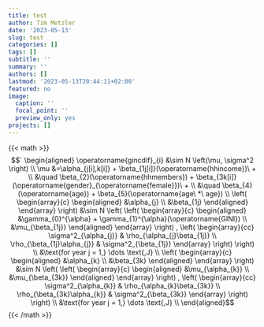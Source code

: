 ```yaml
---
title: test
author: Tim Metzler
date: '2023-05-13'
slug: test
categories: []
tags: []
subtitle: ''
summary: ''
authors: []
lastmod: '2023-05-13T20:44:11+02:00'
featured: no
image:
  caption: ''
  focal_point: ''
  preview_only: yes
projects: []
---
```

{{< math >}}$$`
\begin{aligned}
  \operatorname{gincdif}_{i}  &\sim N \left(\mu, \sigma^2 \right) \\
    \mu &=\alpha_{j[i],k[i]} + \beta_{1j[i]}(\operatorname{hhincome})\ + \\
    &\quad \beta_{2}(\operatorname{hhmembers}) + \beta_{3k[i]}(\operatorname{gender}_{\operatorname{female}})\ + \\
    &\quad \beta_{4}(\operatorname{age}) + \beta_{5}(\operatorname{age\ *\ age}) \\    
\left(
  \begin{array}{c} 
    \begin{aligned}
      &\alpha_{j} \\
      &\beta_{1j}
    \end{aligned}
  \end{array}
\right)
  &\sim N \left(
\left(
  \begin{array}{c} 
    \begin{aligned}
      &\gamma_{0}^{\alpha} + \gamma_{1}^{\alpha}(\operatorname{GINI}) \\
      &\mu_{\beta_{1j}}
    \end{aligned}
  \end{array}
\right)
, 
\left(
  \begin{array}{cc}
     \sigma^2_{\alpha_{j}} & \rho_{\alpha_{j}\beta_{1j}} \\ 
     \rho_{\beta_{1j}\alpha_{j}} & \sigma^2_{\beta_{1j}}
  \end{array}
\right)
 \right) \\
    &\text{for year j = 1,} \dots \text{,J} \\    
\left(
  \begin{array}{c} 
    \begin{aligned}
      &\alpha_{k} \\
      &\beta_{3k}
    \end{aligned}
  \end{array}
\right)
  &\sim N \left(
\left(
  \begin{array}{c} 
    \begin{aligned}
      &\mu_{\alpha_{k}} \\
      &\mu_{\beta_{3k}}
    \end{aligned}
  \end{array}
\right)
, 
\left(
  \begin{array}{cc}
     \sigma^2_{\alpha_{k}} & \rho_{\alpha_{k}\beta_{3k}} \\ 
     \rho_{\beta_{3k}\alpha_{k}} & \sigma^2_{\beta_{3k}}
  \end{array}
\right)
 \right) \\
    &\text{for year j = 1,} \dots \text{,J} \\    
\end{aligned}$${{< /math >}}
